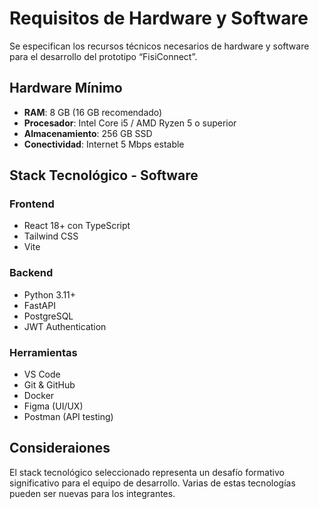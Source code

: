 # Requisitos de Hardware y Software
Se especifican los recursos técnicos necesarios de hardware y software para el desarrollo del
prototipo “FisiConnect”.

## Hardware Mínimo
- **RAM**: 8 GB (16 GB recomendado)
- **Procesador**: Intel Core i5 / AMD Ryzen 5 o superior
- **Almacenamiento**: 256 GB SSD
- **Conectividad**: Internet 5 Mbps estable

## Stack Tecnológico - Software
### Frontend
- React 18+ con TypeScript
- Tailwind CSS
- Vite

### Backend
- Python 3.11+
- FastAPI
- PostgreSQL
- JWT Authentication

### Herramientas
- VS Code
- Git & GitHub
- Docker
- Figma (UI/UX)
- Postman (API testing)

## Consideraiones
El stack tecnológico seleccionado representa un desafío formativo significativo para el
equipo de desarrollo. Varias de estas tecnologías pueden ser nuevas para los integrantes.

